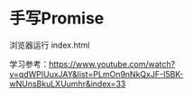 # 手写Promise


浏览器运行 index.html

学习参考：https://www.youtube.com/watch?v=qdWPIUuxJAY&list=PLmOn9nNkQxJF-I5BK-wNUnsBkuLXUumhr&index=33